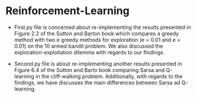 # Reinforcement-Learning

* First.py file is concerned about re-implementing the results presented in Figure 2.2 of the
Sutton and Barton book which compares a greedy method with two e greedy methods for
exploration (e = 0.01 and e = 0.01) on the 10 armed bandit problem. We also discussed the
exploration-exploitation dilemma with regards to our findings.

* Second.py file is about re-implementing another results presented in Figure 6.4 of the Sutton
and Barto book comparing Sarsa and Q-learning in the cliff-walking problem. Additionally, with
regards to the findings, we have discusses the main differences between Sarsa ad Q-learning.
